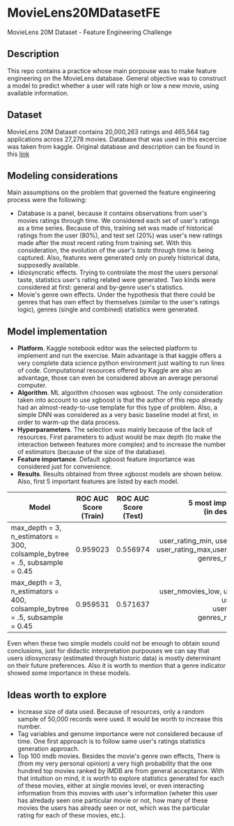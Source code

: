 # MovieLens20MDatasetFE
MovieLens 20M Dataset - Feature Engineering Challenge

## Description

This repo contains a practice whose main porpouse was to make feature engineering on the MovieLens database. General objective was to construct a model to predict whether a user will rate high or low a new movie, using available information.

## Dataset

MovieLens 20M Dataset contains 20,000,263 ratings and 465,564 tag applications across 27,278 movies. Database that was used in this excercise was taken from kaggle. Original database and description can be found in this [link](https://grouplens.org/datasets/movielens/)

## Modeling considerations

Main assumptions on the problem that governed the feature engineering process were the following:

* Database is a panel, because it contains observations from user's movies ratings through time. We considered each set of user's ratings as a time series. Because of this, training set was made of historical ratings from the user (80%), and test set (20%) was user's new ratings made after the most recent rating from training set. With this consideration, the evolution of the user's _taste_ through time is being captured. Also, features were generated only on purely historical data, supposedly available.
* Idiosyncratic effects. Trying to controlate the most the users personal taste, statistics user's rating related were generated. Two kinds were considered at first: general and by-genre user's statistics.
* Movie's genre own effects. Under the hypothesis that there could be genres that has own effect by themselves (similar to the user's ratings logic), genres (single and combined) statistics were generated.

## Model implementation

+ **Platform**. Kaggle notebook editor was the selected platform to implement and run the exercise. Main advantage is that kaggle offers a very complete data science python environment just waiting to run lines of code. Computational resources offered by Kaggle are also an advantage, those can even be considered above an average personal computer.
+ **Algorithm**. ML algorithm choosen was xgboost. The only consideration taken into account to  use xgboost is that the author of this repo already had an almost-ready-to-use template for this type of problem. Also, a simple DNN was considered as a very basic baseline model at first, in order to warm-up the data process.
+ **Hyperparameters**. The selection was mainly because of the lack of resources. First parameters to adjust would be max depth (to make the interaction between features more complex) and to increase the number of estimators (because of the size of the database).
+ **Feature importance**. Default xgboost feature importance was considered just for convenience. 
+  **Results**. Results obtained from three xgboost models are shown below. Also, first 5 important features are listed by each model.

Model | ROC AUC Score <br> (Train)| ROC AUC Score <br> (Test)| 5 most important features<br>(in descending order)
------- | ---------------- | ---------- | ---------:
max_depth = 3, n_estimators = 300, <br> colsample_bytree = .5, subsample = 0.45| 0.959023| 0.556974 | user_rating_min, user_nmovies_low, <br> user_rating_max,user_nmovies_high, <br> genres_rating_promedio
max_depth = 3, n_estimators = 400, <br> colsample_bytree = .5, subsample = 0.45|0.959531| 0.571637| user_nmovies_low, user_rating_min, <br> user_rating_max, user_nmovies_high, <br>  genres_rating_promedio

Even when these two simple models could not be enough to obtain sound conclusions, just for didactic interpretation purpouses we can say that users idiosyncrasy (estimated through historic data) is mostly determinant on their future preferences. Also it is worth to mention that a genre indicator showed some importance in these models. 

 ## Ideas worth to explore
 + Increase size of data used. Because of resources, only a random sample of 50,000 records were used. It would be worth to increase this number. 
 + Tag variables and genome importance were not considered because of time. One first approach is to follow same user's ratings statistics generation approach.
 + Top 100 imdb movies. Besides the movie's genre own effects, There is (from my very personal opinion) a very high probability that the one hundred top movies ranked by IMDB are from general acceptance. With that intuition on mind, it is worth to explore statistics generated for each of these movies, either at single movies level, or even interacting information from this movies with user's information (wheter this user has alredady seen one particular movie or not, how many of these movies the users has already seen or not, which was the particular rating for each of these movies, etc.).
